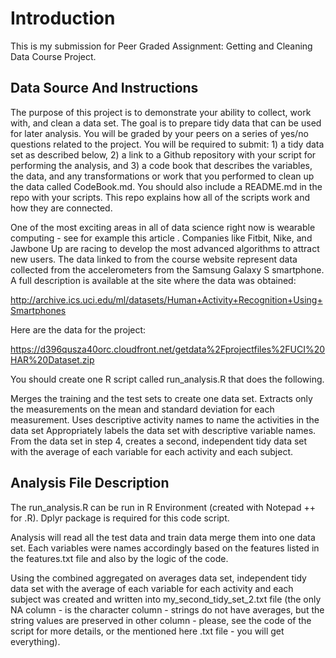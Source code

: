 # Introduction
This is my submission for Peer Graded Assignment: Getting and Cleaning Data Course Project.

## Data Source And Instructions
The purpose of this project is to demonstrate your ability to collect, work with, and clean a data set. The goal is to prepare tidy data that can be used for later analysis. You will be graded by your peers on a series of yes/no questions related to the project. You will be required to submit: 1) a tidy data set as described below, 2) a link to a Github repository with your script for performing the analysis, and 3) a code book that describes the variables, the data, and any transformations or work that you performed to clean up the data called CodeBook.md. You should also include a README.md in the repo with your scripts. This repo explains how all of the scripts work and how they are connected.

One of the most exciting areas in all of data science right now is wearable computing - see for example this article . Companies like Fitbit, Nike, and Jawbone Up are racing to develop the most advanced algorithms to attract new users. The data linked to from the course website represent data collected from the accelerometers from the Samsung Galaxy S smartphone. A full description is available at the site where the data was obtained:

http://archive.ics.uci.edu/ml/datasets/Human+Activity+Recognition+Using+Smartphones

Here are the data for the project:

https://d396qusza40orc.cloudfront.net/getdata%2Fprojectfiles%2FUCI%20HAR%20Dataset.zip

You should create one R script called run_analysis.R that does the following.

Merges the training and the test sets to create one data set.
Extracts only the measurements on the mean and standard deviation for each measurement.
Uses descriptive activity names to name the activities in the data set
Appropriately labels the data set with descriptive variable names.
From the data set in step 4, creates a second, independent tidy data set with the average of each variable for each activity and each subject.

## Analysis File Description
The run_analysis.R can be run in R Environment (created with Notepad ++ for .R). Dplyr package is required for this code script.

Analysis will read all the test data and train data merge them into one data set. Each variables were names accordingly based on the features listed in the features.txt file and also by the logic of the code.

Using the combined aggregated on averages data set, independent tidy data set with the average of each variable for each activity and each subject was created and written into my_second_tidy_set_2.txt file (the only NA column - is the character column - strings do not have averages, but the string values are preserved in other column - please, see the code of the script for more details, or the mentioned here .txt file - you will get everything).